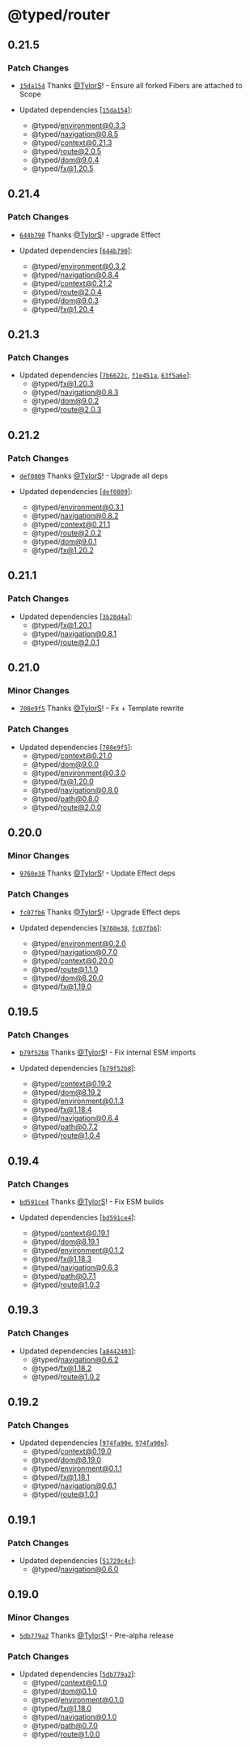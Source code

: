 # @typed/router

## 0.21.5

### Patch Changes

- [`15da154`](https://github.com/TylorS/typed/commit/15da15406c3ec50a1cba475b785d038878c5370d) Thanks [@TylorS](https://github.com/TylorS)! - Ensure all forked Fibers are attached to Scope

- Updated dependencies [[`15da154`](https://github.com/TylorS/typed/commit/15da15406c3ec50a1cba475b785d038878c5370d)]:
  - @typed/environment@0.3.3
  - @typed/navigation@0.8.5
  - @typed/context@0.21.3
  - @typed/route@2.0.5
  - @typed/dom@9.0.4
  - @typed/fx@1.20.5

## 0.21.4

### Patch Changes

- [`644b790`](https://github.com/TylorS/typed/commit/644b790ff1b9ba976edc7a436408f548972e0b41) Thanks [@TylorS](https://github.com/TylorS)! - upgrade Effect

- Updated dependencies [[`644b790`](https://github.com/TylorS/typed/commit/644b790ff1b9ba976edc7a436408f548972e0b41)]:
  - @typed/environment@0.3.2
  - @typed/navigation@0.8.4
  - @typed/context@0.21.2
  - @typed/route@2.0.4
  - @typed/dom@9.0.3
  - @typed/fx@1.20.4

## 0.21.3

### Patch Changes

- Updated dependencies [[`7b6622c`](https://github.com/TylorS/typed/commit/7b6622c441ed393809df6596490265f8681bf096), [`f1e451a`](https://github.com/TylorS/typed/commit/f1e451aa75816c98c38ce70b700094d9bc45ab90), [`63f5a6e`](https://github.com/TylorS/typed/commit/63f5a6e105680e9ee4a3efb7f2218d6df7b6b3be)]:
  - @typed/fx@1.20.3
  - @typed/navigation@0.8.3
  - @typed/dom@9.0.2
  - @typed/route@2.0.3

## 0.21.2

### Patch Changes

- [`def0809`](https://github.com/TylorS/typed/commit/def08097d847bab113a0aebe22ffdcebaed5804e) Thanks [@TylorS](https://github.com/TylorS)! - Upgrade all deps

- Updated dependencies [[`def0809`](https://github.com/TylorS/typed/commit/def08097d847bab113a0aebe22ffdcebaed5804e)]:
  - @typed/environment@0.3.1
  - @typed/navigation@0.8.2
  - @typed/context@0.21.1
  - @typed/route@2.0.2
  - @typed/dom@9.0.1
  - @typed/fx@1.20.2

## 0.21.1

### Patch Changes

- Updated dependencies [[`3b28d4a`](https://github.com/TylorS/typed/commit/3b28d4a6e427020571993c263a5b94d3dfdfd34d)]:
  - @typed/fx@1.20.1
  - @typed/navigation@0.8.1
  - @typed/route@2.0.1

## 0.21.0

### Minor Changes

- [`708e9f5`](https://github.com/TylorS/typed/commit/708e9f58860702a7b8290ea261b1dad8b4b1c1c8) Thanks [@TylorS](https://github.com/TylorS)! - Fx + Template rewrite

### Patch Changes

- Updated dependencies [[`708e9f5`](https://github.com/TylorS/typed/commit/708e9f58860702a7b8290ea261b1dad8b4b1c1c8)]:
  - @typed/context@0.21.0
  - @typed/dom@9.0.0
  - @typed/environment@0.3.0
  - @typed/fx@1.20.0
  - @typed/navigation@0.8.0
  - @typed/path@0.8.0
  - @typed/route@2.0.0

## 0.20.0

### Minor Changes

- [`9760e38`](https://github.com/TylorS/typed/commit/9760e38d3f38cc7d75fb3362c1691d82ac795bac) Thanks [@TylorS](https://github.com/TylorS)! - Update Effect deps

### Patch Changes

- [`fc07fb6`](https://github.com/TylorS/typed/commit/fc07fb6b4716b4dc198cdc480ff8f345f9f7ef76) Thanks [@TylorS](https://github.com/TylorS)! - Upgrade Effect deps

- Updated dependencies [[`9760e38`](https://github.com/TylorS/typed/commit/9760e38d3f38cc7d75fb3362c1691d82ac795bac), [`fc07fb6`](https://github.com/TylorS/typed/commit/fc07fb6b4716b4dc198cdc480ff8f345f9f7ef76)]:
  - @typed/environment@0.2.0
  - @typed/navigation@0.7.0
  - @typed/context@0.20.0
  - @typed/route@1.1.0
  - @typed/dom@8.20.0
  - @typed/fx@1.19.0

## 0.19.5

### Patch Changes

- [`b79f52b8`](https://github.com/TylorS/typed/commit/b79f52b8f30b33db609880e1c7304a0d82e3bc7f) Thanks [@TylorS](https://github.com/TylorS)! - Fix internal ESM imports

- Updated dependencies [[`b79f52b8`](https://github.com/TylorS/typed/commit/b79f52b8f30b33db609880e1c7304a0d82e3bc7f)]:
  - @typed/context@0.19.2
  - @typed/dom@8.19.2
  - @typed/environment@0.1.3
  - @typed/fx@1.18.4
  - @typed/navigation@0.6.4
  - @typed/path@0.7.2
  - @typed/route@1.0.4

## 0.19.4

### Patch Changes

- [`bd591ce4`](https://github.com/TylorS/typed/commit/bd591ce436247967cd0daeb5413335f06aea4418) Thanks [@TylorS](https://github.com/TylorS)! - Fix ESM builds

- Updated dependencies [[`bd591ce4`](https://github.com/TylorS/typed/commit/bd591ce436247967cd0daeb5413335f06aea4418)]:
  - @typed/context@0.19.1
  - @typed/dom@8.19.1
  - @typed/environment@0.1.2
  - @typed/fx@1.18.3
  - @typed/navigation@0.6.3
  - @typed/path@0.7.1
  - @typed/route@1.0.3

## 0.19.3

### Patch Changes

- Updated dependencies [[`a8442403`](https://github.com/TylorS/typed/commit/a84424031f97e5c5c13bf535901bc8e6b9e2afa4)]:
  - @typed/navigation@0.6.2
  - @typed/fx@1.18.2
  - @typed/route@1.0.2

## 0.19.2

### Patch Changes

- Updated dependencies [[`974fa90e`](https://github.com/TylorS/typed/commit/974fa90ef507ad724b3cc12d16e9ed7602070794), [`974fa90e`](https://github.com/TylorS/typed/commit/974fa90ef507ad724b3cc12d16e9ed7602070794)]:
  - @typed/context@0.19.0
  - @typed/dom@8.19.0
  - @typed/environment@0.1.1
  - @typed/fx@1.18.1
  - @typed/navigation@0.6.1
  - @typed/route@1.0.1

## 0.19.1

### Patch Changes

- Updated dependencies [[`51729c4c`](https://github.com/TylorS/typed/commit/51729c4c394ee525f84b3dc6886a4156751ff725)]:
  - @typed/navigation@0.6.0

## 0.19.0

### Minor Changes

- [`5db779a2`](https://github.com/TylorS/typed/commit/5db779a2d2a0f6d78d5853dee6ca92b7385474bf) Thanks [@TylorS](https://github.com/TylorS)! - Pre-alpha release

### Patch Changes

- Updated dependencies [[`5db779a2`](https://github.com/TylorS/typed/commit/5db779a2d2a0f6d78d5853dee6ca92b7385474bf)]:
  - @typed/context@0.1.0
  - @typed/dom@0.1.0
  - @typed/environment@0.1.0
  - @typed/fx@1.18.0
  - @typed/navigation@0.1.0
  - @typed/path@0.7.0
  - @typed/route@1.0.0
